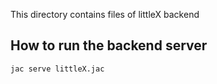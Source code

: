 This directory contains files of littleX backend

## How to run the backend server
```bash
jac serve littleX.jac
```